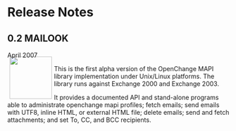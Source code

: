 # Release Notes #

<div class="news">
  <h2>0.2 MAILOOK</h2>
  <div class="date">April 2007</div>

<img border="0" width="96" height="96" style="border: 0pt none; margin: -5px 5px 5px; float: left;" alt="" src="/images/icon_openchange_logo.png" />

This is the first alpha version of the OpenChange MAPI library
implementation under Unix/Linux platforms. The library runs against
Exchange 2000 and Exchange 2003. 

It provides a documented API and stand-alone programs able to
administrate openchange mapi profiles; fetch emails; send emails with
UTF8, inline HTML, or external HTML file; delete emails; send and
fetch attachments; and set To, CC, and BCC recipients.

</div>
